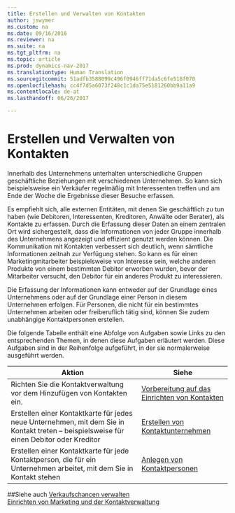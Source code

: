 ```yaml
---
title: Erstellen und Verwalten von Kontakten
author: jswymer
ms.custom: na
ms.date: 09/16/2016
ms.reviewer: na
ms.suite: na
ms.tgt_pltfrm: na
ms.topic: article
ms.prod: dynamics-nav-2017
ms.translationtype: Human Translation
ms.sourcegitcommit: 51adfb3588099c496f0946ff71da5c6fe518f070
ms.openlocfilehash: cc4f7d5a6073f248c1c1da75e5181260bb9a11a9
ms.contentlocale: de-at
ms.lasthandoff: 06/26/2017

---
```

# <a name="create-and-manage-contacts"></a>Erstellen und Verwalten von Kontakten
Innerhalb des Unternehmens unterhalten unterschiedliche Gruppen geschäftliche Beziehungen mit verschiedenen Unternehmen. So kann sich beispielsweise ein Verkäufer regelmäßig mit Interessenten treffen und am Ende der Woche die Ergebnisse dieser Besuche erfassen.

Es empfiehlt sich, alle externen Entitäten, mit denen Sie geschäftlich zu tun haben (wie Debitoren, Interessenten, Kreditoren, Anwälte oder Berater), als Kontakte zu erfassen. Durch die Erfassung dieser Daten an einem zentralen Ort wird sichergestellt, dass die Informationen von jeder Gruppe innerhalb des Unternehmens angezeigt und effizient genutzt werden können. Die Kommunikation mit Kontakten verbessert sich deutlich, wenn sämtliche Informationen zeitnah zur Verfügung stehen. So kann es für einen Marketingmitarbeiter beispielsweise von Interesse sein, welche anderen Produkte von einem bestimmten Debitor erworben wurden, bevor der Mitarbeiter versucht, den Debitor für ein anderes Produkt zu interessieren.

Die Erfassung der Informationen kann entweder auf der Grundlage eines Unternehmens oder auf der Grundlage einer Person in diesem Unternehmen erfolgen. Für Personen, die nicht für ein bestimmtes Unternehmen arbeiten oder freiberuflich tätig sind, können Sie zudem unabhängige Kontaktpersonen erstellen.

Die folgende Tabelle enthält eine Abfolge von Aufgaben sowie Links zu den entsprechenden Themen, in denen diese Aufgaben erläutert werden. Diese Aufgaben sind in der Reihenfolge aufgeführt, in der sie normalerweise ausgeführt werden.

|Aktion |Siehe |
|---|----|
|Richten Sie die Kontaktverwaltung vor dem Hinzufügen von Kontakten ein.|[Vorbereitung auf das Einrichten von Kontakten](marketing-setup-contacts.md)|
|Erstellen einer Kontaktkarte für jedes neue Unternehmen, mit dem Sie in Kontakt treten – beispielsweise für einen Debitor oder Kreditor|[Erstellen von Kontaktunternehmen](marketing-create-contact-companies.md)|
|Erstellen einer Kontaktkarte für jede Kontaktperson, die für ein Unternehmen arbeitet, mit dem Sie in Kontakt stehen|[Anlegen von Kontaktpersonen](marketing-create-contact-persons.md)|

##<a name="see-also"></a>Siehe auch
[Verkaufschancen verwalten](marketing-manage-sales-opportunities.md)  
[Einrichten von Marketing und der Kontaktverwaltung](marketing-setup-marketing.md)  

